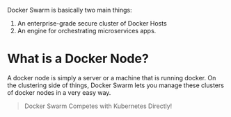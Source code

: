 Docker Swarm is basically two main things:
1. An enterprise-grade secure cluster of Docker Hosts
2. An engine for orchestrating microservices apps.
# What is a Docker Node?
A docker node is simply a server or a machine that is running docker. On the clustering side of things, Docker Swarm lets you manage these clusters of docker nodes in a very easy way.

> Docker Swarm Competes with Kubernetes Directly!

